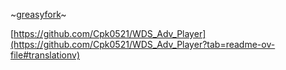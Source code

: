 ~[greasyfork](https://greasyfork.org/zh-CN/scripts/533349-wds-%E5%89%A7%E6%83%85%E7%BF%BB%E8%AF%91%E5%8A%A0%E8%BD%BD)~

[https://github.com/Cpk0521/WDS_Adv_Player](https://github.com/Cpk0521/WDS_Adv_Player?tab=readme-ov-file#translationv)
